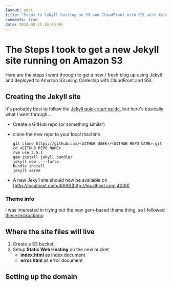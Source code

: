 ```yaml
---
layout: post
title: "Steps to Jekyll hosting on S3 and CloudFront with SSL with Codeship Deployment"
comments: true
date: 2018-08-25 16:40:09
---
```


The Steps I took to get a new Jekyll site running on Amazon S3
==============================================================

Here are the steps I went through to get a new / fresh blog up using Jekyll and deployed to Amazon S3 using Codeship with CloudFront and SSL.

Creating the Jekyll site
------------------------

It's probably best to follow the [Jekyll quick start quide](https://jekyllrb.com/docs/quickstart/), but here's basically what I went through...

* Create a GitHub repo (or something similar)
* clone the new repo to your local machine

      git clone https://github.com/<GITHUB USER>/<GITHUB REPO NAME>.git
      cd <GITHUB REPO NAME>
      rvm use 2.5.1
      gem install jekyll bundler
      jekyll new . --force
      bundle install
      jekyll serve

* A new Jekyll site should now be available on [http://localhost.com:4000](http://localhost.com:4000)

### Theme info ###

I was interested in trying out the new gem-based theme thing, so I followed [these instructions](https://github.com/yizeng/jekyll-theme-simple-texture):


Where the site files will live
------------------------------

1. Create a S3 bucket.
2. Setup **Static Web Hosting** on the new bucket
    * **index.html** as index document
    * **error.html** as error document

Setting up the domain
---------------------

